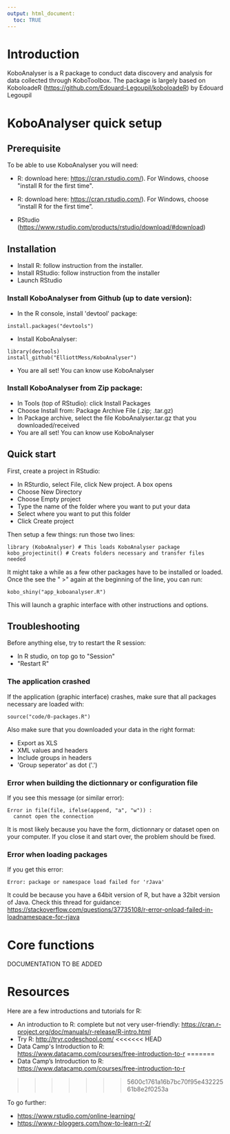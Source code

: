 ```yaml
---
output: html_document: 
  toc: TRUE
---
```


# Introduction
KoboAnalyser is a R package to conduct data discovery and analysis for data collected through  KoboToolbox.
The package is largely based on KoboloadeR (https://github.com/Edouard-Legoupil/koboloadeR) by Edouard Legoupil

# KoboAnalyser quick setup

## Prerequisite
To be able to use KoboAnalyser you will need:

* R: download here: https://cran.rstudio.com/). For Windows, choose "install R for the first time".

* R: download here: https://cran.rstudio.com/). For Windows, choose “install R for the first time”.
* RStudio  (https://www.rstudio.com/products/rstudio/download/#download)


## Installation
* Install R: follow instruction from the installer.
* Install RStudio: follow instruction from the installer
* Launch RStudio

### Install KoboAnalyser from Github (up to date version):

* In the R console, install 'devtool' package:
```
install.packages("devtools")
```
* Install KoboAnalyser:
```
library(devtools)
install_github("ElliottMess/KoboAnalyser")

```
* You are all set! You can know use KoboAnalyser

### Install KoboAnalyser from Zip package:

* In Tools (top of RStudio): click Install Packages
* Choose Install from: Package Archive File (.zip; .tar.gz)
* In Package archive, select the file KoboAnalyser.tar.gz that you downloaded/received
* You are all set! You can know use KoboAnalyser

## Quick start
First, create a project in RStudio:

* In RSturdio, select File, click New project. A box opens
* Choose New Directory
* Choose Empty project
* Type the name of the folder where you want to put your data
* Select where you want to put this folder
* Click Create project

Then setup a few things: run those two lines:

```
library (KoboAnalyser) # This loads KoboAnalyser package
kobo_projectinit() # Creats folders necessary and transfer files needed
```
It might take a while as a few other packages have to be installed or loaded. Once the see the " >" again at the beginning of the line, you can run:

```
kobo_shiny("app_koboanalyser.R")
```

This will launch a graphic interface with other instructions and options.

## Troubleshooting

Before anything else, try to restart the R session:
* In R studio, on top go to "Session"
* "Restart R"

### The application crashed
If the application (graphic interface) crashes, make sure that all packages necessary are loaded with:
```
source("code/0-packages.R")
```
Also make sure that you downloaded your data in the right format:
* Export as XLS
* XML values and headers
* Include groups in headers
* 'Group seperator' as dot ('.')

### Error when building the dictionnary or configuration file

If you see this message (or similar error):
```
Error in file(file, ifelse(append, "a", "w")) : 
  cannot open the connection
```
It is most likely because you have the form, dictionnary or dataset open on your computer. If you close it and start over, the problem should be fixed.
  
### Error when loading packages
 If you get this error:
```
Error: package or namespace load failed for 'rJava'
```

It could be because you have a 64bit version of R, but have a 32bit version of Java. Check this thread for guidance: https://stackoverflow.com/questions/37735108/r-error-onload-failed-in-loadnamespace-for-rjava

# Core functions
DOCUMENTATION TO BE ADDED

# Resources
Here are a few introductions and tutorials for  R:

* An introduction to R: complete but not very user-friendly: https://cran.r-project.org/doc/manuals/r-release/R-intro.html
*	Try R: http://tryr.codeschool.com/
<<<<<<< HEAD
*	Data Camp's Introduction to R: https://www.datacamp.com/courses/free-introduction-to-r
=======
*	Data Camp’s Introduction to R: https://www.datacamp.com/courses/free-introduction-to-r
>>>>>>> 5600c1761a16b7bc70f95e43222561b8e2f0253a

To go further:
*	https://www.rstudio.com/online-learning/
*	https://www.r-bloggers.com/how-to-learn-r-2/
